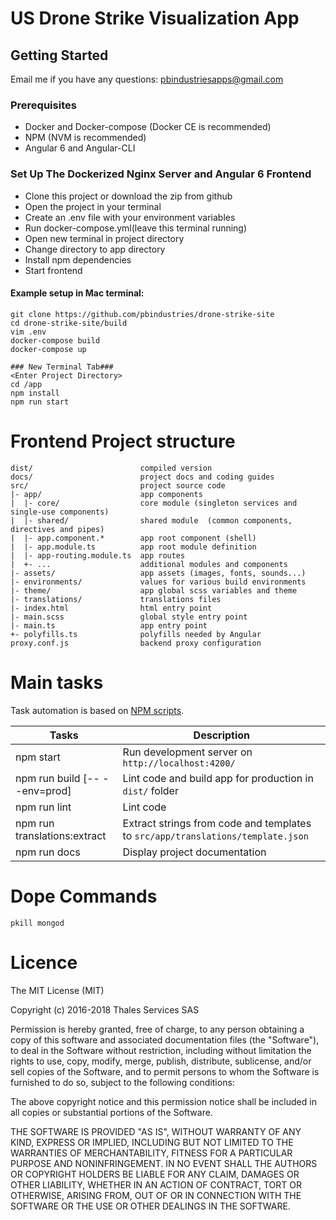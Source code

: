 # US Drone Strike Visualization App


## Getting Started

Email me if you have any questions: pbindustriesapps@gmail.com

### Prerequisites

- Docker and Docker-compose (Docker CE is recommended)
- NPM (NVM is recommended)
- Angular 6 and Angular-CLI

### Set Up The Dockerized Nginx Server and Angular 6 Frontend

- Clone this project or download the zip from github
- Open the project in your terminal
- Create an .env file with your environment variables
- Run docker-compose.yml(leave this terminal running)
- Open new terminal in project directory
- Change directory to app directory
- Install npm dependencies
- Start frontend 

#### Example setup in Mac terminal:
```
git clone https://github.com/pbindustries/drone-strike-site
cd drone-strike-site/build
vim .env
docker-compose build
docker-compose up

### New Terminal Tab###
<Enter Project Directory>
cd /app
npm install 
npm run start

```

# Frontend Project structure

```
dist/                        compiled version
docs/                        project docs and coding guides
src/                         project source code
|- app/                      app components
|  |- core/                  core module (singleton services and single-use components)
|  |- shared/                shared module  (common components, directives and pipes)
|  |- app.component.*        app root component (shell)
|  |- app.module.ts          app root module definition
|  |- app-routing.module.ts  app routes
|  +- ...                    additional modules and components
|- assets/                   app assets (images, fonts, sounds...)
|- environments/             values for various build environments
|- theme/                    app global scss variables and theme
|- translations/             translations files
|- index.html                html entry point
|- main.scss                 global style entry point
|- main.ts                   app entry point
+- polyfills.ts              polyfills needed by Angular
proxy.conf.js                backend proxy configuration
```

# Main tasks

Task automation is based on [NPM scripts](https://docs.npmjs.com/misc/scripts).

Tasks                         | Description
------------------------------|---------------------------------------------------------------------------------------
npm start                     | Run development server on `http://localhost:4200/`
npm run build [-- --env=prod] | Lint code and build app for production in `dist/` folder
npm run lint                  | Lint code
npm run translations:extract  | Extract strings from code and templates to `src/app/translations/template.json`
npm run docs                  | Display project documentation

# Dope Commands

`pkill mongod`



# Licence

The MIT License (MIT)

Copyright (c) 2016-2018 Thales Services SAS

Permission is hereby granted, free of charge, to any person obtaining a copy
of this software and associated documentation files (the "Software"), to deal
in the Software without restriction, including without limitation the rights
to use, copy, modify, merge, publish, distribute, sublicense, and/or sell
copies of the Software, and to permit persons to whom the Software is
furnished to do so, subject to the following conditions:

The above copyright notice and this permission notice shall be included in all
copies or substantial portions of the Software.

THE SOFTWARE IS PROVIDED "AS IS", WITHOUT WARRANTY OF ANY KIND, EXPRESS OR
IMPLIED, INCLUDING BUT NOT LIMITED TO THE WARRANTIES OF MERCHANTABILITY,
FITNESS FOR A PARTICULAR PURPOSE AND NONINFRINGEMENT. IN NO EVENT SHALL THE
AUTHORS OR COPYRIGHT HOLDERS BE LIABLE FOR ANY CLAIM, DAMAGES OR OTHER
LIABILITY, WHETHER IN AN ACTION OF CONTRACT, TORT OR OTHERWISE, ARISING FROM,
OUT OF OR IN CONNECTION WITH THE SOFTWARE OR THE USE OR OTHER DEALINGS IN THE
SOFTWARE.
